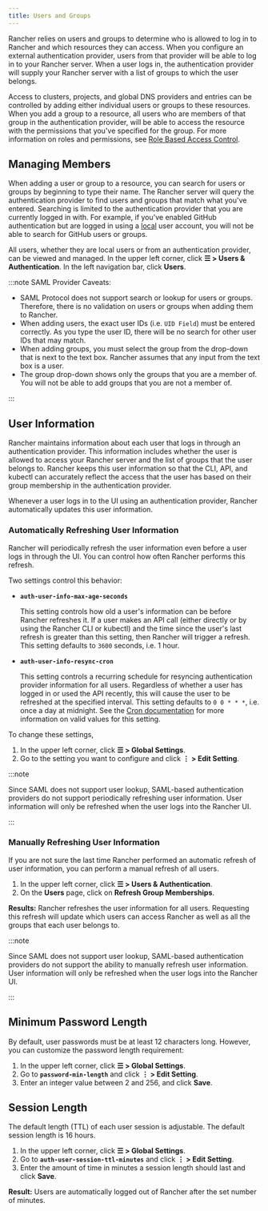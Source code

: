 ```yaml
---
title: Users and Groups
---
```


<head> 
  <link rel="canonical" href="https://ranchermanager.docs.rancher.com/how-to-guides/new-user-guides/authentication-permissions-and-global-configuration/authentication-config/manage-users-and-groups"/>
</head>

Rancher relies on users and groups to determine who is allowed to log in to Rancher and which resources they can access. When you configure an external authentication provider, users from that provider will be able to log in to your Rancher server. When a user logs in, the authentication provider will supply your Rancher server with a list of groups to which the user belongs.

Access to clusters, projects, and global DNS providers and entries can be controlled by adding either individual users or groups to these resources. When you add a group to a resource, all users who are members of that group in the authentication provider, will be able to access the resource with the permissions that you've specified for the group. For more information on roles and permissions, see [Role Based Access Control](../manage-role-based-access-control-rbac/manage-role-based-access-control-rbac.md).

## Managing Members

When adding a user or group to a resource, you can search for users or groups by beginning to type their name. The Rancher server will query the authentication provider to find users and groups that match what you've entered. Searching is limited to the authentication provider that you are currently logged in with. For example, if you've enabled GitHub authentication but are logged in using a [local](create-local-users.md) user account, you will not be able to search for GitHub users or groups.

All users, whether they are local users or from an authentication provider, can be viewed and managed. In the upper left corner, click **☰ > Users & Authentication**. In the left navigation bar, click **Users**.

:::note SAML Provider Caveats:

- SAML Protocol does not support search or lookup for users or groups. Therefore, there is no validation on users or groups when adding them to Rancher.
- When adding users, the exact user IDs (i.e. `UID Field`) must be entered correctly. As you type the user ID, there will be no search for other  user IDs that may match.
- When adding groups, you must select the group from the drop-down that is next to the text box. Rancher assumes that any input from the text box is a user.
- The group drop-down shows only the groups that you are a member of. You will not be able to add groups that you are not a member of.

:::

## User Information

Rancher maintains information about each user that logs in through an authentication provider. This information includes whether the user is allowed to access your Rancher server and the list of groups that the user belongs to. Rancher keeps this user information so that the CLI, API, and kubectl can accurately reflect the access that the user has based on their group membership in the authentication provider.

Whenever a user logs in to the UI using an authentication provider, Rancher automatically updates this user information.

### Automatically Refreshing User Information

Rancher will periodically refresh the user information even before a user logs in through the UI. You can control how often Rancher performs this refresh.

Two settings control this behavior:

- **`auth-user-info-max-age-seconds`**

    This setting controls how old a user's information can be before Rancher refreshes it. If a user makes an API call (either directly or by using the Rancher CLI or kubectl) and the time since the user's last refresh is greater than this setting, then Rancher will trigger a refresh. This setting defaults to `3600` seconds, i.e. 1 hour.

- **`auth-user-info-resync-cron`**

    This setting controls a recurring schedule for resyncing authentication provider information for all users. Regardless of whether a user has logged in or used the API recently, this will cause the user to be refreshed at the specified interval. This setting defaults to `0 0 * * *`, i.e. once a day at midnight. See the [Cron documentation](https://en.wikipedia.org/wiki/Cron) for more information on valid values for this setting.

To change these settings,

1. In the upper left corner, click **☰ > Global Settings**.
1. Go to the setting you want to configure and click **⋮ > Edit Setting**.

:::note

Since SAML does not support user lookup, SAML-based authentication providers do not support periodically refreshing user information. User information will only be refreshed when the user logs into the Rancher UI.

:::
### Manually Refreshing User Information

If you are not sure the last time Rancher performed an automatic refresh of user information, you can perform a manual refresh of all users.

1. In the upper left corner, click **☰ > Users & Authentication**.
1. On the **Users** page, click on **Refresh Group Memberships**.

**Results:** Rancher refreshes the user information for all users. Requesting this refresh will update which users can access Rancher as well as all the groups that each user belongs to.

:::note

Since SAML does not support user lookup, SAML-based authentication providers do not support the ability to manually refresh user information. User information will only be refreshed when the user logs into the Rancher UI.

:::

## Minimum Password Length

By default, user passwords must be at least 12 characters long. However, you can customize the password length requirement:

1. In the upper left corner, click **☰ > Global Settings**.
1. Go to **`password-min-length`** and click **⋮ > Edit Setting**.
1. Enter an integer value between 2 and 256, and click **Save**.

## Session Length

The default length (TTL) of each user session is adjustable. The default session length is 16 hours.

1. In the upper left corner, click **☰ > Global Settings**.
1. Go to **`auth-user-session-ttl-minutes`** and click **⋮ > Edit Setting**.
1. Enter the amount of time in minutes a session length should last and click **Save**.

**Result:** Users are automatically logged out of Rancher after the set number of minutes.
